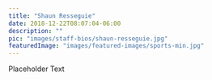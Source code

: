 ```yaml
---
title: "Shaun Resseguie"
date: 2018-12-22T08:07:04-06:00
description: ""
pic: "images/staff-bios/shaun-resseguie.jpg"
featuredImage: "images/featured-images/sports-min.jpg"
---
```


Placeholder Text
